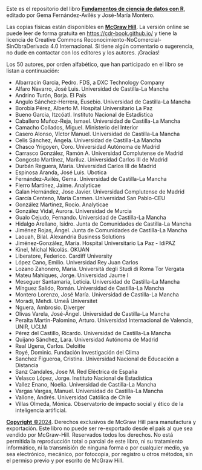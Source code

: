 Este es el repositorio del libro [**Fundamentos de ciencia de datos con R**](https://cdr-book.github.io/index.html), editado por Gema Fernández-Avilés y José-María Montero.

Las copias físicas están disponibles en [**McGraw Hill**](https://www.mheducation.com/). La versión online se puede leer de forma gratuita en https://cdr-book.github.io/ y 
tiene la licencia de Creative Commons Reconocimiento-NoComercial-SinObraDerivada 4.0 Internacional. Si tiene algún comentario o sugerencia, no dude en contactar con los editores y los autores. ¡Gracias!

Los 50 autores, por orden alfabético, que han participado en el libro se listan a continuación:

+ Albarracin Garcia, Pedro. FDS, a DXC Technology Company
+ Alfaro Navarro, José Luis. Universidad de Castilla-La Mancha
+ Andrino Turón, Borja. El País
+ Angulo Sánchez-Herrera, Eusebio. Universidad de Castilla-La Mancha
+ Borobia Pérez, Alberto M. Hospital Universitario La Paz
+ Bueno Garcia, Itzcóatl. Instituto Nacional de Estadística
+ Caballero Muñoz-Reja, Ismael. Universidad de Castilla-La Mancha
+ Camacho Collados, Miguel. Ministerio del Interior
+ Casero Alonso, Víctor Manuel. Universidad de Castilla-La Mancha
+ Celis Sánchez, Ángela. Universidad de Castilla-La Mancha
+ Chasco Yrigoyen, Coro. Universidad Autónoma de Madrid
+ Carrasco González, Ramón A. Universidad Complutense de Madrid
+ Congosto Martínez, Mariluz. Universidad Carlos III de Madrid
+ Durbán Reguera, María. Universidad Carlos III de Madrid
+ Espinosa Aranda, José Luis. Ubotica
+ Fernández-Avilés, Gema. Universidad de Castilla-La Mancha
+ Fierro Martínez, Jaime. Analyticae
+ Galan Hernández, Jose Javier. Universidad Complutense de Madrid
+ García Centeno, María Carmen. Universidad San Pablo-CEU
+ González Martínez, Rocío. Analyticae
+ González Vidal, Aurora. Universidad de Murcia
+ Gualo Cejudo, Fernando. Universidad de Castilla-La Mancha
+ Hidalgo Arellano, Isidro. Junta de Comunidades de Castilla-La Mancha
+ Jiménez Rojas, Ángel. Junta de Comunidades de Castilla-La Mancha
+ Laouah, Bilal. Alexandria Business Solutions 
+ Jiménez-González, María. Hospital Universitario La Paz - IdiPAZ
+ Kinel, Michal Nicolás. OKUAN
+ Liberatore, Federico. Cardiff University
+ López Cano, Emilio. Universidad Rey Juan Carlos
+ Lozano Zahonero, María. Università degli Studi di Roma Tor Vergata 
+ Mateu Mahiques, Jorge. Universidad Jaume I
+ Meseguer Santamaría, Leticia. Universidad de Castilla-La Mancha
+ Mínguez Salido, Román. Universidad de Castilla-La Mancha 
+ Montero Lorenzo, José María. Universidad de Castilla-La Mancha
+ Moradi, Mehdi. Umeå Universitet
+ Nguera, Ambrosio. Diverger
+ Olivas Varela, José-Ángel. Universidad de Castilla-La Mancha
+ Peralta Martín-Palomino, Arturo. Universidad Internacional de Valencia, UNIR, UCLM
+ Pérez del Castillo, Ricardo. Universidad de Castilla-La Mancha
+ Quijano Sánchez, Lara. Universidad Autónoma de Madrid
+ Real Ugena, Carlos. Deloitte
+ Royé, Dominic. Fundación Investigación del Clima
+ Sanchez Figueroa, Cristina. Universidad Nacional de Educación a Distancia
+ Sanz Candales, Jose M. Red Eléctrica de España
+ Velasco López, Jorge. Instituto Nacional de Estadística
+ Vallez Enano, Noelia. Universidad de Castilla-La Mancha 
+ Vargas Vargas, Manuel. Universidad de Castilla-La Mancha
+ Vallone, Andrés. Universidad Católica de Chile
+ Villas Olmeda, Mónica. Observatorio de impacto social y ético de la inteligencia artificial. 

[**Copyright** ©2024](). Derechos exclusivos de McGraw Hill para manufactura y exportación. Este libro no puede ser re-exportado desde el país al que sea vendido por McGraw-Hill. 
Reservados todos los derechos. No está permitida la reproducción total o parcial de este libro, ni su tratamiento informático, ni la transmisión de ninguna forma o por cualquier medio, 
ya sea electrónico, mecánico, por fotocopia, por registro u otros métodos, sin el permiso previo y por escrito de McGraw Hill. 
